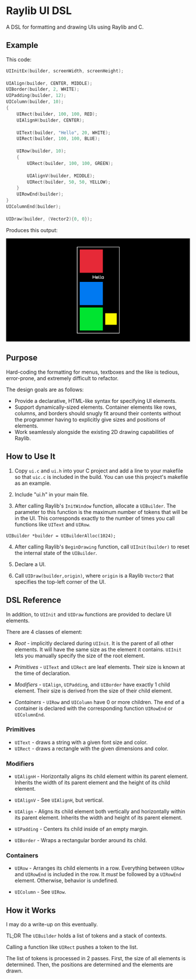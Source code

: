# Raylib UI DSL
A DSL for formatting and drawing UIs using Raylib and C.

## Example

This code:
```C
UIInitEx(builder, screenWidth, screenHeight);

UIAlign(builder, CENTER, MIDDLE);
UIBorder(builder, 2, WHITE);
UIPadding(builder, 12);
UIColumn(builder, 10);
{
    UIRect(builder, 100, 100, RED);
    UIAlignH(builder, CENTER);

    UIText(builder, "Hello", 20, WHITE);
    UIRect(builder, 100, 100, BLUE);

    UIRow(builder, 10);
    {
        UIRect(builder, 100, 100, GREEN);

        UIAlignV(builder, MIDDLE);
        UIRect(builder, 50, 50, YELLOW);
    }
    UIRowEnd(builder);
}
UIColumnEnd(builder);

UIDraw(builder, (Vector2){0, 0});
```

Produces this output:

![demo](screenshots/demo.png "demo")


## Purpose
Hard-coding the formatting for menus, textboxes and the like is tedious, error-prone, and extremely difficult to refactor.

The design goals are as follows:
* Provide a declarative, HTML-like syntax for specifying UI elements.
* Support dynamically-sized elements. Container elements like rows, columns, and borders should snugly fit around their contents without the programmer having to explicitly give sizes and positions of elements.
* Work seamlessly alongside the existing 2D drawing capabilities of Raylib.

## How to Use It
1. Copy `ui.c` and `ui.h` into your C project and add a line to your makefile so that `uic.c` is included in the build. You can use this project's makefile as an example.

2. Include "ui.h" in your main file.

3. After calling Raylib's `InitWindow` function, allocate a `UIBuilder`. The parameter to this function is the maximum number of tokens that will be in the UI. This corresponds exactly to the number of times you call functions like `UIText` and `UIRow`.
```
UIBuilder *builder = UIBuilderAlloc(1024);
```


4. After calling Raylib's `BeginDrawing` function, call `UIInit(builder)` to reset the internal state of the `UIBuilder`.

5. Declare a UI.

6. Call `UIDraw(builder,origin)`, where `origin` is a Raylib `Vector2` that specifies the top-left corner of the UI.

## DSL Reference
In addition, to `UIInit` and `UIDraw` functions are provided to declare UI elements.

There are 4 classes of element:

* *Root* - implicitly declared during `UIInit`. It is the parent of all other elements. It will have the same size as the element it contains. `UIInit` lets you manually specify the size of the root element.

* *Primitives* - `UIText` and `UIRect` are leaf elements. Their size is known at the time of declaration.

* *Modifiers* - `UIAlign`, `UIPadding`, and `UIBorder` have exactly 1 child element. Their size is derived from the size of their child element.

* *Containers* - `UIRow` and `UIColumn` have 0 or more children. The end of a container is declared with the corresponding function `UIRowEnd` or `UIColumnEnd`.

### Primitives
- `UIText` - draws a string with a given font size and color.
- `UIRect` - draws a rectangle with the given dimensions and color.

### Modifiers
- `UIAlignH` - Horizontally aligns its child element within its parent element. Inherits the width of its parent element and the height of its child element.

- `UIAlignV` - See `UIAlignH`, but vertical.

- `UIAlign` - Aligns its child element both vertically and horizontally within its parent element. Inherits the width and height of its parent element.

- `UIPadding` - Centers its child inside of an empty margin. 

- `UIBorder` - Wraps a rectangular border around its child.

### Containers
- `UIRow` - Arranges its child elements in a row. Everything between `UIRow` and `UIRowEnd` is included in the row. It *must* be followed by a `UIRowEnd` element. Otherwise, behavior is undefined.

- `UIColumn` - See `UIRow`.

## How it Works
I may do a write-up on this eventually.

TL;DR The `UIBuilder` holds a list of tokens and a stack of contexts. 

Calling a function like `UIRect` pushes a token to the list.

The list of tokens is processed in 2 passes. First, the size of all elements is determined. Then, the positions are determined and the elements are drawn.

